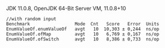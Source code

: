 JDK 11.0.8, OpenJDK 64-Bit Server VM, 11.0.8+10

```
//with random input
Benchmark                 Mode  Cnt   Score   Error  Units
EnumValueOf.enumValueOf   avgt   10  10,303 ± 0,244  ns/op
EnumValueOf.ofMap         avgt   10   6,769 ± 0,167  ns/op
EnumValueOf.ofSwitch      avgt   10   8,386 ± 0,733  ns/op
```